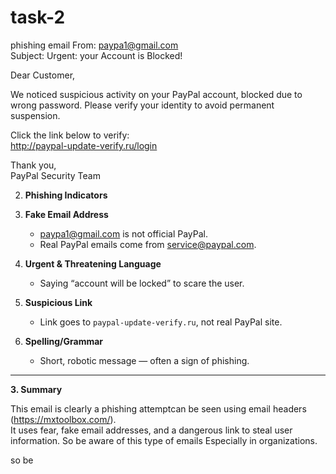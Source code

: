 # task-2
phishing email
From: paypa1@gmail.com  
Subject: Urgent: your Account is Blocked!  

Dear Customer,

We noticed suspicious activity on your PayPal account, blocked due to wrong password. 
Please verify your identity to avoid permanent suspension.

Click the link below to verify:  
http://paypal-update-verify.ru/login  

Thank you,  
PayPal Security Team



 2. **Phishing Indicators**

1. **Fake Email Address**  
   - paypa1@gmail.com is not official PayPal.
   - Real PayPal emails come from service@paypal.com.

2. **Urgent & Threatening Language**  
   - Saying “account will be locked” to scare the user.

3. **Suspicious Link**  
   - Link goes to `paypal-update-verify.ru`, not real PayPal site.

4. **Spelling/Grammar**  
   - Short, robotic message — often a sign of phishing.

---

 **3. Summary**

This email is clearly a phishing attemptcan be seen using email headers (https://mxtoolbox.com/).  
It uses fear, fake email addresses, and a dangerous link to steal user information.
So be aware of this type of emails Especially in organizations.

so be 
